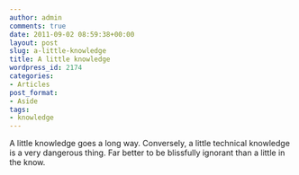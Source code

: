 ```yaml
---
author: admin
comments: true
date: 2011-09-02 08:59:38+00:00
layout: post
slug: a-little-knowledge
title: A little knowledge
wordpress_id: 2174
categories:
- Articles
post_format:
- Aside
tags:
- knowledge
---
```


A little knowledge goes a long way. Conversely, a little technical knowledge is a very dangerous thing. Far better to be blissfully ignorant than a little in the know.
